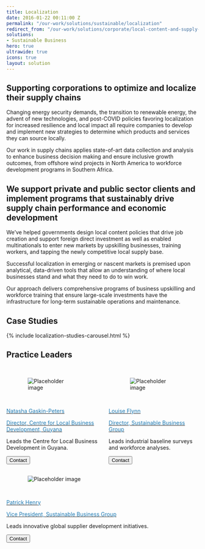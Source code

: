 ```yaml
---
title: Localization
date: 2016-01-22 00:11:00 Z
permalink: "/our-work/solutions/sustainable/localization"
redirect_from: "/our-work/solutions/corporate/local-content-and-supply-chain-management"
solutions:
- Sustainable Business
hero: true
ultrawide: true
icons: true
layout: solution
---
```


## Supporting corporations to optimize and localize their supply chains

Changing energy security demands, the transition to renewable energy, the advent of new technologies, and post-COVID policies favoring localization for increased resilience and local impact all require companies to develop and implement new strategies to determine which products and services they can source locally.

Our work in supply chains applies state-of-art data collection and analysis to enhance business decision making and ensure inclusive growth outcomes, from offshore wind projects in North America to workforce development programs in Southern Africa.

## We support private and public sector clients and implement programs that sustainably drive supply chain performance and economic development

We’ve helped governments design local content policies that drive job creation and support foreign direct investment as well as enabled multinationals to enter new markets by upskilling businesses, training workers, and tapping the newly competitive local supply base.

Successful localization in emerging or nascent markets is premised upon analytical, data-driven tools that allow an understanding of where local businesses stand and what they need to do to win work.

Our approach delivers comprehensive programs of business upskilling and workforce training that ensure large-scale investments have the infrastructure for long-term sustainable operations and maintenance.

## Case Studies

{% include localization-studies-carousel.html %}

## Practice Leaders

<div class="bulma enterprise-innovation practice-leaders">
<div class="container">
<div class="columns">
<div class="column">
<div class="bulma-card bm--card-equal-height">
<div class="card is-child">
<div class="card-image" style="padding: 1rem;">
<figure class="image is-128x128">
<img class="is-rounded" src="/uploads/ngp%20(002)-18bbc4.jpg" alt="Placeholder image">
</figure>
</div>
<div class="card-content">
<div class="media">
<a href="/who-we-are/our-team/natasha-gaskin-peters">
<div class="media-content">
<p class="title is-4" style="color: #1e7ab3;">Natasha Gaskin-Peters</p>
<p class="subtitle is-6" style="color: #1e7ab3;">Director, Centre for Local Business Development, Guyana</p>
</div>
</a>
</div>
<div class="content">
<p>Leads the Centre for Local Business Development in Guyana.</p>
<div class="bulma">
<button class="button is-primary" onclick="window.location.href='mailto:natasha_gaskin-peters@dai.com '">
<span class="icon is-small">
<i class="fa-solid fa-envelope"></i>
</span>
<span>Contact</span>
</button>
</div>
</div>
</div>
</div>
</div>
</div>
<div class="column">
<div class="bulma-card bm--card-equal-height">
<div class="card is-child">
<div class="card-image" style="padding: 1rem;">
<figure class="image is-128x128">
<img class="is-rounded" src="/uploads/LF.jpeg" alt="Placeholder image">
</figure>
</div>
<div class="card-content">
<div class="media">
<a href="/who-we-are/our-team/louise-flynn">
<div class="media-content">
<p class="title is-4" style="color:#1e7ab3;">Louise Flynn</p>
<p class="subtitle is-6" style="color:#1e7ab3;">Director, Sustainable Business Group</p>
</div>
</a>
</div>
<div class="content">
<p>Leads industrial baseline surveys and workforce analyses.​​</p>
<div class="bulma">
<button class="button is-primary" onclick="window.location.href='mailto:louise_flynn@dai.com'">
<span class="icon is-small">
<i class="fa-solid fa-envelope"></i>
</span>
<span>Contact</span>
</button>
</div>
</div>
</div>
</div>
</div>
</div>
</div>
<div class="columns">
<div class="column">
<div class="bulma-card bm--card-equal-height">
<div class="card is-child bm--card-equal-height">
<div class="card-image" style="padding: 1rem;">
<figure class="image is-128x128">
<img class="is-rounded" src="/uploads/new%20Patrick%20Henry.jpg" alt="Placeholder image">
</figure>
</div>
<div class="card-content">
<div class="media">
<a href="/who-we-are/our-team/patrick-henry">
<div class="media-content">
<p class="title is-4" style="color: #1e7ab3;">Patrick Henry </p>
<p class="subtitle is-6" style="color: #1e7ab3;">Vice President, Sustainable Business Group</p>
</div>
</a>
</div>
<div class="content">
<p>Leads innovative global supplier development initiatives.</p>
<div class="bulma">
<button class="button is-primary" onclick="window.location.href='mailto:patrick_henry@dai.com'">
<span class="icon is-small">
<i class="fa-solid fa-envelope"></i>
</span>
<span>Contact</span>
</button>
</div>
</div>
</div>
</div>
</div>
</div>
</div>
</div>
</div>